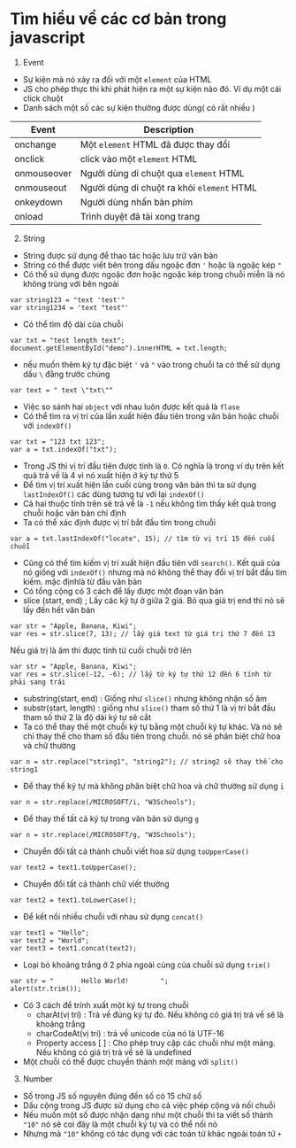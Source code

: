 # Tìm hiểu về các cơ bản trong javascript
1. Event 
- Sự kiện mà nó xảy ra đối với một `element` của HTML 
- JS cho phép thực thi khi phát hiện ra một sự kiện nào đó. Ví dụ một cái click chuột 
- Danh sách một số các sự kiện thường được dùng( có rất nhiều )

| Event | Description |
|----|----|
|onchange | Một `element` HTML đã được thay đổi |
| onclick | click vào một `element` HTML |
| onmouseover | Người dùng di chuột qua `element` HTML | 
|onmouseout	| Người dùng di chuột ra khỏi `element` HTML |
| onkeydown | Người dùng nhấn bàn phím |
| onload | Trình duyệt đã tải xong trang |

2. String 
- String được sử dụng để thao tác hoặc lưu trữ văn bản 
- String có thể được viết bên trong dấu ngoặc đơn `'` hoặc là ngoặc kép `"`
- Có thể sử dụng được ngoặc đơn hoặc ngoặc kép trong chuỗi miễn là nó không trùng với bên ngoài
```
var string123 = "text 'test'"
var string1234 = 'text "test"'
```
- Có thể tìm độ dài của chuỗi 
```
var txt = "test length text";
document.getElementById("demo").innerHTML = txt.length;
```
- nếu muốn thêm ký tự đặc biệt `'` và `"` vào trong chuỗi ta có thể sử dụng dấu `\` đằng trước chúng 
```
var text = " text \"txt\""
```
- Việc so sánh hai `object` với nhau luôn được kết quả là `flase` 
- Có thể tìm ra vị trí của lần xuất hiện đầu tiên trong văn bản hoặc chuỗi với `indexOf()`
```
var txt = "123 txt 123";
var a = txt.indexOf("txt");
```
- Trong JS thì vị trí đầu tiên được tính là `0`. Có nghĩa là trong ví dụ trên kết quả trả về là 4 vì nó xuất hiện ở ký tự thứ 5
- Để tìm vị trí xuất hiện lần cuối cùng trong văn bản thì ta sử dụng `lastIndexOf()` các dùng tương tự với lại `indexOf()`
- Cả hai thuộc tính trên sẽ trả về là `-1` nếu không tìm thấy kết quả trong chuỗi hoặc văn bản chỉ định 
- Ta có thể xác định được vị trí bắt đầu tìm trong chuỗi 
```
var a = txt.lastIndexOf("locate", 15); // tìm từ vị trí 15 đến cuối chuỗi 
```
- Cũng có thể tìm kiếm vị trí xuất hiện đầu tiên với `search()`. Kết quả của nó giống với `indexOf()` nhưng mà nó không thể thay đổi vị trí bắt đầu tìm kiếm. mặc địnhlà từ đầu văn bản 
- Có tổng cộng có 3 cách để lấy được một đoạn văn bản
- slice (start, end) ; Lấy các ký tự ở giữa 2 giá. Bỏ qua giá trị end thì nó sẽ lấy đến hết văn bản 
```
var str = "Apple, Banana, Kiwi";
var res = str.slice(7, 13); // lấy giá text từ giá trị thứ 7 đến 13 
```
Nếu giá trị là âm thì được tính từ cuối chuỗi trở lên 
```
var str = "Apple, Banana, Kiwi";
var res = str.slice(-12, -6); // lấy từ ký tự thứ 12 đến 6 tính từ phải sang trái 
```
- substring(start, end) : Giống như `slice()` nhưng không nhận số âm 
- substr(start, length) : giống như `slice()` tham số thứ 1 là vị trí bắt đầu tham số thứ 2 là độ dài ký tự sẽ cắt 
- Ta có thể thay thế một chuỗi ký tự bằng một chuỗi ký tự khác. Và nó sẽ chỉ thay thế cho tham số đầu tiên trong chuỗi. nó sẽ phân biệt chữ hoa và chữ thường 
```
var n = str.replace("string1", "string2"); // string2 sẽ thay thế cho string1
```
- Để thay thế ký tự mà không phân biệt chữ hoa và chữ thường sử dụng `i`
```
var n = str.replace(/MICROSOFT/i, "W3Schools");
```
- Để thay thế tất cả ký tự trong văn bản sử dụng `g` 
```
var n = str.replace(/MICROSOFT/g, "W3Schools");
```
- Chuyển đổi tất cả thành chuỗi viết hoa sử dụng `toUpperCase()`
```
var text2 = text1.toUpperCase();
```
- Chuyển đổi tất cả thành chữ viết thường 
```
var text2 = text1.toLowerCase(); 
```
- Để kết nối nhiều chuỗi với nhau sử dụng `concat()`
```
var text1 = "Hello";
var text2 = "World";
var text3 = text1.concat(text2);
```
- Loại bỏ khoảng trắng ở 2 phía ngoài cùng của chuỗi sử dụng `trim()`
```
var str = "       Hello World!        ";
alert(str.trim());
```
- Có 3 cách để trính xuất một ký tự trong chuỗi 
    - charAt(vị trí) : Trả về đúng ký tự đó. Nếu không có giá trị trả về sẽ là khoảng trắng 
    - charCodeAt(vị trí) : trả về unicode của nó là UTF-16
    - Property access [ ] : Cho phép truy cập các chuỗi như một mảng. Nếu không có giá trị trả về sẽ là undefined
- Một chuỗi có thể được chuyển thành một mảng với `split()`

3. Number 
- Số trong JS số nguyên đúng đến số có 15 chữ số 
- Dấu cộng trong JS được sử dụng cho cả việc phép cộng và nối chuỗi 
- Nếu muốn một số được nhận dạng như một chuỗi thì ta viết số thành `"10"` nó sẽ coi đây là một chuỗi ký tự và có thể nối nó 
- Nhưng mà `"10"` không có tác dụng với các toán tử khác ngoài toán tử `+`
